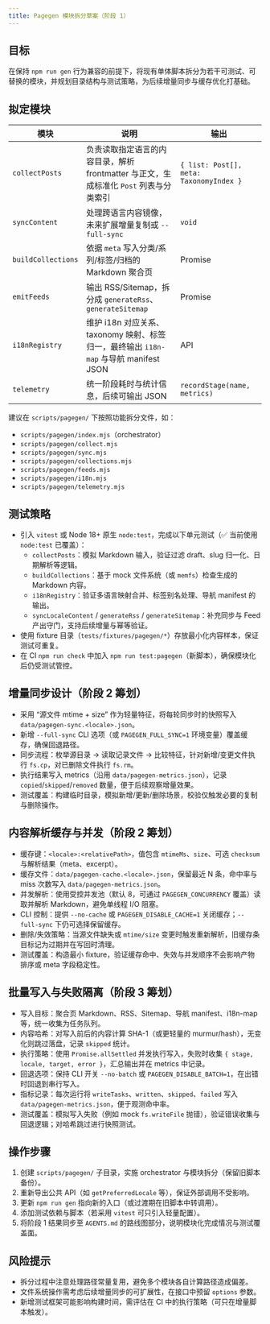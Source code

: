 ```yaml
---
title: Pagegen 模块拆分草案（阶段 1）
---
```


## 目标

在保持 `npm run gen` 行为兼容的前提下，将现有单体脚本拆分为若干可测试、可替换的模块，并规划目录结构与测试策略，为后续增量同步与缓存优化打基础。

## 拟定模块

| 模块 | 说明 | 输出 |
| --- | --- | --- |
| `collectPosts` | 负责读取指定语言的内容目录，解析 frontmatter 与正文，生成标准化 `Post` 列表与分类索引 | `{ list: Post[], meta: TaxonomyIndex }` |
| `syncContent` | 处理跨语言内容镜像，未来扩展增量复制或 `--full-sync` | `void` |
| `buildCollections` | 依据 `meta` 写入分类/系列/标签/归档的 Markdown 聚合页 | Promise |
| `emitFeeds` | 输出 RSS/Sitemap，拆分成 `generateRss`、`generateSitemap` | Promise |
| `i18nRegistry` | 维护 i18n 对应关系、taxonomy 映射、标签归一，最终输出 `i18n-map` 与导航 manifest JSON | API |
| `telemetry` | 统一阶段耗时与统计信息，后续可输出 JSON | `recordStage(name, metrics)` |

建议在 `scripts/pagegen/` 下按照功能拆分文件，如：

- `scripts/pagegen/index.mjs`（orchestrator）
- `scripts/pagegen/collect.mjs`
- `scripts/pagegen/sync.mjs`
- `scripts/pagegen/collections.mjs`
- `scripts/pagegen/feeds.mjs`
- `scripts/pagegen/i18n.mjs`
- `scripts/pagegen/telemetry.mjs`

## 测试策略

- 引入 `vitest` 或 Node 18+ 原生 `node:test`，完成以下单元测试（✅ 当前使用 `node:test` 已覆盖）：
  - `collectPosts`：模拟 Markdown 输入，验证过滤 draft、slug 归一化、日期解析等逻辑。
  - `buildCollections`：基于 mock 文件系统（或 `memfs`）检查生成的 Markdown 内容。
  - `i18nRegistry`：验证多语言映射合并、标签别名处理、导航 manifest 的输出。
  - `syncLocaleContent` / `generateRss` / `generateSitemap`：补充同步与 Feed 产出守门，支持后续增量与幂等验证。
- 使用 fixture 目录（`tests/fixtures/pagegen/*`）存放最小化内容样本，保证测试可重复。
- 在 CI `npm run check` 中加入 `npm run test:pagegen`（新脚本），确保模块化后仍受测试管控。

## 增量同步设计（阶段 2 筹划）

- 采用 “源文件 mtime + size” 作为轻量特征，将每轮同步时的快照写入 `data/pagegen-sync.<locale>.json`。
- 新增 `--full-sync` CLI 选项（或 `PAGEGEN_FULL_SYNC=1` 环境变量）覆盖缓存，确保回退路径。
- 同步流程：枚举源目录 → 读取记录文件 → 比较特征，针对新增/变更文件执行 `fs.cp`，对已删除文件执行 `fs.rm`。
- 执行结果写入 metrics（沿用 `data/pagegen-metrics.json`），记录 `copied`/`skipped`/`removed` 数量，便于后续观察增量效果。
- 测试覆盖：构建临时目录，模拟新增/更新/删除场景，校验仅触发必要的复制与删除操作。

## 内容解析缓存与并发（阶段 2 筹划）

- 缓存键：`<locale>:<relativePath>`，值包含 `mtimeMs`、`size`、可选 `checksum` 与解析结果（meta、excerpt）。
- 缓存文件：`data/pagegen-cache.<locale>.json`，保留最近 N 条，命中率与 miss 次数写入 `data/pagegen-metrics.json`。
- 并发解析：使用受控并发池（默认 8，可通过 `PAGEGEN_CONCURRENCY` 覆盖）读取并解析 Markdown，避免单线程 I/O 阻塞。
- CLI 控制：提供 `--no-cache` 或 `PAGEGEN_DISABLE_CACHE=1` 关闭缓存；`--full-sync` 下仍可选择保留缓存。
- 删除/失效策略：当源文件缺失或 `mtime/size` 变更时触发重新解析，旧缓存条目标记为过期并在写回时清理。
- 测试覆盖：构造最小 fixture，验证缓存命中、失效与并发顺序不会影响产物排序或 meta 字段稳定性。

## 批量写入与失败隔离（阶段 3 筹划）

- 写入目标：聚合页 Markdown、RSS、Sitemap、导航 manifest、i18n-map 等，统一收集为任务队列。
- 内容哈希：对写入前后的内容计算 SHA-1（或更轻量的 murmur/hash），无变化则跳过落盘，记录 `skipped` 统计。
- 执行策略：使用 `Promise.allSettled` 并发执行写入，失败时收集 `{ stage, locale, target, error }`，汇总输出并在 metrics 中记录。
- 回退选项：保持 CLI 开关 `--no-batch` 或 `PAGEGEN_DISABLE_BATCH=1`，在出错时回退到串行写入。
- 指标记录：每次运行将 `writeTasks`、`written`、`skipped`、`failed` 写入 `data/pagegen-metrics.json`，便于观测命中率。
- 测试覆盖：模拟写入失败（例如 mock `fs.writeFile` 抛错），验证错误收集与回退逻辑；对哈希跳过进行快照测试。

## 操作步骤

1. 创建 `scripts/pagegen/` 子目录，实施 orchestrator 与模块拆分（保留旧脚本备份）。
2. 重新导出公共 API（如 `getPreferredLocale` 等），保证外部调用不受影响。
3. 更新 `npm run gen` 指向新的入口（或过渡期在旧脚本中转调用）。
4. 添加测试依赖与脚本（若采用 `vitest` 可只引入轻量配置）。
5. 将阶段 1 结果同步至 `AGENTS.md` 的路线图部分，说明模块化完成情况与测试覆盖面。

## 风险提示

- 拆分过程中注意处理路径常量复用，避免多个模块各自计算路径造成偏差。
- 文件系统操作需考虑后续增量同步的可扩展性，在接口中预留 `options` 参数。
- 新增测试框架可能影响构建时间，需评估在 CI 中的执行策略（可只在增量脚本触发）。
